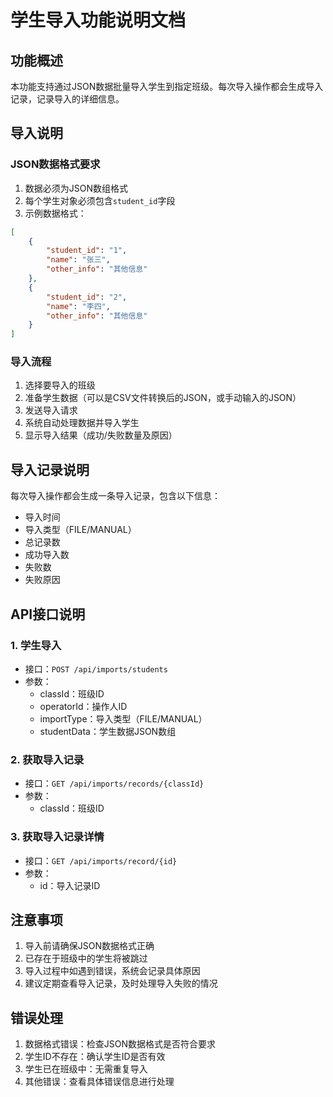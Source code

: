 # 学生导入功能说明文档

## 功能概述
本功能支持通过JSON数据批量导入学生到指定班级。每次导入操作都会生成导入记录，记录导入的详细信息。

## 导入说明

### JSON数据格式要求
1. 数据必须为JSON数组格式
2. 每个学生对象必须包含`student_id`字段
3. 示例数据格式：
```json
[
    {
        "student_id": "1",
        "name": "张三",
        "other_info": "其他信息"
    },
    {
        "student_id": "2",
        "name": "李四",
        "other_info": "其他信息"
    }
]
```

### 导入流程
1. 选择要导入的班级
2. 准备学生数据（可以是CSV文件转换后的JSON，或手动输入的JSON）
3. 发送导入请求
4. 系统自动处理数据并导入学生
5. 显示导入结果（成功/失败数量及原因）

## 导入记录说明
每次导入操作都会生成一条导入记录，包含以下信息：
- 导入时间
- 导入类型（FILE/MANUAL）
- 总记录数
- 成功导入数
- 失败数
- 失败原因

## API接口说明

### 1. 学生导入
- 接口：`POST /api/imports/students`
- 参数：
  - classId：班级ID
  - operatorId：操作人ID
  - importType：导入类型（FILE/MANUAL）
  - studentData：学生数据JSON数组

### 2. 获取导入记录
- 接口：`GET /api/imports/records/{classId}`
- 参数：
  - classId：班级ID

### 3. 获取导入记录详情
- 接口：`GET /api/imports/record/{id}`
- 参数：
  - id：导入记录ID

## 注意事项
1. 导入前请确保JSON数据格式正确
2. 已存在于班级中的学生将被跳过
3. 导入过程中如遇到错误，系统会记录具体原因
4. 建议定期查看导入记录，及时处理导入失败的情况

## 错误处理
1. 数据格式错误：检查JSON数据格式是否符合要求
2. 学生ID不存在：确认学生ID是否有效
3. 学生已在班级中：无需重复导入
4. 其他错误：查看具体错误信息进行处理 